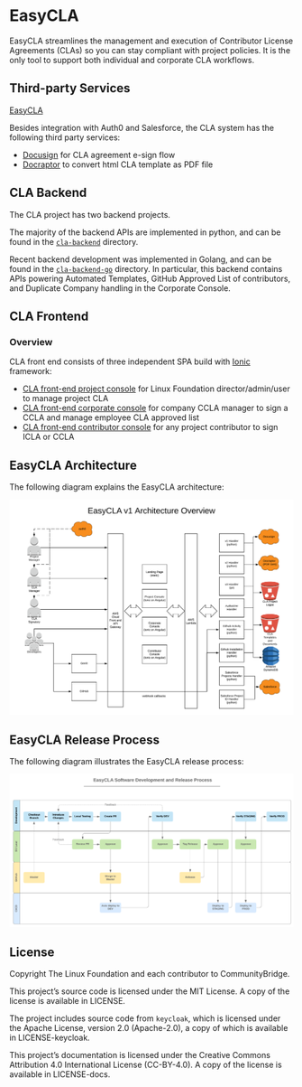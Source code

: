 # EasyCLA

​[​](https://circleci.com/gh/communitybridge/easycla)EasyCLA streamlines the management and execution of Contributor License Agreements \(CLAs\) so you can stay compliant with project policies. It is the only tool to support both individual and corporate CLA workflows.

## Third-party Services <a id="third-party-services"></a>

​[EasyCLA​](./#easycla-architechture)

Besides integration with Auth0 and Salesforce, the CLA system has the following third party services:

* ​[Docusign](https://www.docusign.com/) for CLA agreement e-sign flow
* ​[Docraptor](https://docraptor.com/) to convert html CLA template as PDF file

## CLA Backend <a id="cla-backend"></a>

The CLA project has two backend projects.

The majority of the backend APIs are implemented in python, and can be found in the [`cla-backend`](https://github.com/communitybridge/easycla/tree/master/cla-backend) directory.

Recent backend development was implemented in Golang, and can be found in the [`cla-backend-go`](https://github.com/communitybridge/easycla/tree/master/cla-backend-go) directory. In particular, this backend contains APIs powering Automated Templates, GitHub Approved List of contributors, and Duplicate Company handling in the Corporate Console.

## CLA Frontend <a id="cla-frontend"></a>

### Overview <a id="overview"></a>

CLA front end consists of three independent SPA build with [Ionic](https://ionicframework.com/) framework:

* [CLA front-end project console](https://github.com/communitybridge/easycla/tree/master/cla-frontend-project-console) for Linux Foundation director/admin/user to manage project CLA
* [CLA front-end corporate console](https://github.com/communitybridge/easycla/tree/master/cla-frontend-corporate-console) for company CCLA manager to sign a CCLA and manage employee CLA approved list
* [CLA front-end contributor console](https://github.com/communitybridge/easycla/tree/master/cla-frontend-contributor-console) for any project contributor to sign ICLA or CCLA

## EasyCLA Architecture <a id="easycla-architechture"></a>

The following diagram explains the EasyCLA architecture:

![EasyCLA Architecture](../.gitbook/assets/cla-architecture-overview.png)

## EasyCLA Release Process <a id="easycla-release-process"></a>

The following diagram illustrates the EasyCLA release process:

![EasyCLA Release Process](../.gitbook/assets/easycla-software-development-and-release_process.png)

## License <a id="license"></a>

Copyright The Linux Foundation and each contributor to CommunityBridge.

This project’s source code is licensed under the MIT License. A copy of the license is available in LICENSE.

The project includes source code from `keycloak`, which is licensed under the Apache License, version 2.0 \(Apache-2.0\), a copy of which is available in LICENSE-keycloak.

This project’s documentation is licensed under the Creative Commons Attribution 4.0 International License \(CC-BY-4.0\). A copy of the license is available in LICENSE-docs.

